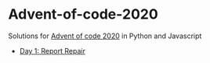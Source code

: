 # Advent-of-code-2020
Solutions for [Advent of code 2020](https://adventofcode.com/) in Python and Javascript

- [Day 1: Report Repair](https://github.com/Rage-ops/Advent-of-code-2020/tree/main/Problem-1)

